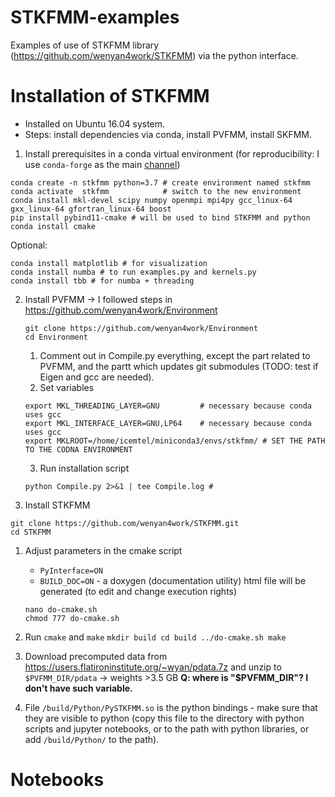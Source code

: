 # STKFMM-examples
Examples of use of STKFMM library (https://github.com/wenyan4work/STKFMM) via the python interface.


# Installation of STKFMM

- Installed on Ubuntu 16.04 system.
- Steps: install dependencies via conda, install PVFMM, install SKFMM.


1. Install prerequisites in a conda virtual environment 
  (for reproducibility: I use `conda-forge` as the main [channel](https://docs.conda.io/projects/conda/en/latest/user-guide/concepts/channels.html))
  ```
  conda create -n stkfmm python=3.7 # create environment named stkfmm
  conda activate  stkfmm            # switch to the new environment
  conda install mkl-devel scipy numpy openmpi mpi4py gcc_linux-64 gxx_linux-64 gfortran_linux-64 boost
  pip install pybind11-cmake # will be used to bind STKFMM and python
  conda install cmake
  ```  
  Optional:  
  ```
  conda install matplotlib # for visualization
  conda install numba # to run examples.py and kernels.py
  conda install tbb # for numba + threading
  ```

2. Install PVFMM -> I followed steps in https://github.com/wenyan4work/Environment
    ```
    git clone https://github.com/wenyan4work/Environment
    cd Environment
    ```
    1. Comment out in Compile.py everything, except the part related to PVFMM, and the partt which updates git submodules
      (TODO: test if Eigen and gcc are needed).
    2. Set variables
    ```
    export MKL_THREADING_LAYER=GNU         # necessary because conda uses gcc
    export MKL_INTERFACE_LAYER=GNU,LP64    # necessary because conda uses gcc
    export MKLROOT=/home/icemtel/miniconda3/envs/stkfmm/ # SET THE PATH TO THE CODNA ENVIRONMENT
    ```
    3. Run installation script
    ```
    python Compile.py 2>&1 | tee Compile.log # 
    ```

3. Install STKFMM
  ```
  git clone https://github.com/wenyan4work/STKFMM.git
  cd STKFMM
  ```
  1. Adjust parameters in the cmake script
      - `PyInterface=ON`
      - `BUILD_DOC=ON` - a doxygen (documentation utility) html file will be generated 
      (to edit and change execution rights)
      ```
      nano do-cmake.sh
      chmod 777 do-cmake.sh
      ```
  2. Run `cmake` and `make`
    ```
    mkdir build
    cd build
    ../do-cmake.sh
    make
    ```   
  3. Download precomputed data from https://users.flatironinstitute.org/~wyan/pdata.7z and unzip to `$PVFMM_DIR/pdata` -> weights >3.5 GB
    **Q: where is "$PVFMM_DIR"? I don't have such variable.**

4. File `/build/Python/PySTKFMM.so` is the python bindings - make sure that they are visible to python (copy this file to the directory with python scripts and jupyter notebooks, or to the path with python libraries, or add `/build/Python/` to the path).

# Notebooks
